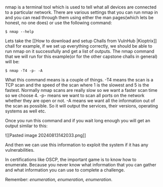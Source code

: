 nmap is a terminal tool which is used to tell what all devices are connected to a particular network. There are various settings that you can run nmap in and you can read through them using either the man pages(which lets be honest, no one does) or use the following command:

```
$ nmap --help
```

Lets take the [[How to download and setup Challs from VulnHub |Kioptrix]] chall for example, if we set up everything correctly, we should be able to run nmap on it successfully and get a list of outputs. The nmap command that we will run for this example(or for the other capstone challs in general) will be:

```
$ nmap -T4 -p- -A
```

What this command means is a couple of things. -T4 means the scan is a TCP scan and the speed of the scan where 1 is the slowest and 5 is the fastest. Normally nmap scans are really slow so we want a faster scan time so we choose 4. -p- means we want to scan all ports on the network whether they are open or not. -A means we want all the information out of the scan as possible. So it will output the services, their versions, operating systems as well etc. 

Once you run this command and if you wait long enough you will get an output similar to this:

![[Pasted image 20240813142033.png]]

And then we can use this information to exploit the system if it has any vulnerabilities.

In certifications like OSCP, the important game is to know how to enumerate. Because you never know what information that you can gather and what information you can use to complete a challenge.

Remember: *enumeration, enumeration, enumeration*.
